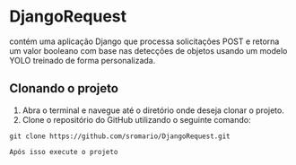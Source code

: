 # DjangoRequest
contém uma aplicação Django que processa solicitações POST e retorna um valor booleano com base nas detecções de objetos usando um modelo YOLO treinado de forma personalizada.


## Clonando o projeto

1. Abra o terminal e navegue até o diretório onde deseja clonar o projeto.
2. Clone o repositório do GitHub utilizando o seguinte comando:


```
git clone https://github.com/sromario/DjangoRequest.git

Após isso execute o projeto
```
